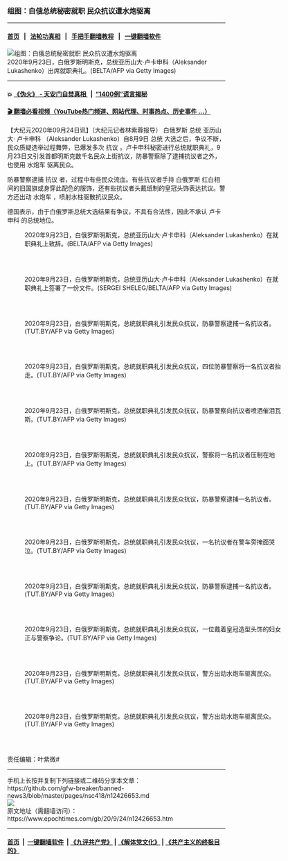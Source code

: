 ### 组图：白俄总统秘密就职 民众抗议遭水炮驱离
------------------------

#### [首页](https://github.com/gfw-breaker/banned-news3/blob/master/README.md) &nbsp;&nbsp;|&nbsp;&nbsp; [法轮功真相](https://github.com/begood0513/basic/blob/master/README.md)  &nbsp;&nbsp;|&nbsp;&nbsp; [手把手翻墙教程](https://github.com/gfw-breaker/guides/wiki)  &nbsp;&nbsp;|&nbsp;&nbsp; [一键翻墙软件](https://github.com/gfw-breaker/nogfw/blob/master/README.md)  



<div><img alt="组图：白俄总统秘密就职 民众抗议遭水炮驱离" class="attachment-djy_600_400 size-djy_600_400 wp-post-image" src="https://i.epochtimes.com/assets/uploads/2020/09/GettyImages-1228665710-600x400.jpg"/>
<div class="caption">
 2020年9月23日，白俄罗斯明斯克，总统亚历山大·卢卡申科（Aleksander Lukashenko）出席就职典礼。(BELTA/AFP via Getty Images)
</div></div><hr/>

#### 💥 [《伪火》 - 天安门自焚真相 ](http://158.247.195.190:10000/videos/blog/weihuo.html)&nbsp; |&nbsp; [“1400例”谎言揭秘  ](http://158.247.195.190:10000/videos/blog/jiexi1400.html)

#### [ 🎬  翻墙必看视频（YouTube热门频道、网站代理、时事热点、历史事件 ...）](https://github.com/gfw-breaker/links/blob/master/banned.md)

<div><p>
 【大纪元2020年09月24日讯】（大纪元记者林紫蓉报导）
 <ok href="https://www.epochtimes.com/gb/tag/%E7%99%BD%E4%BF%84%E7%BD%97%E6%96%AF.html">
  白俄罗斯
 </ok>
 <ok href="https://www.epochtimes.com/gb/tag/%E6%80%BB%E7%BB%9F.html">
  总统
 </ok>
 亚历山大·
 <ok href="https://www.epochtimes.com/gb/tag/%E5%8D%A2%E5%8D%A1%E7%94%B3%E7%A7%91.html">
  卢卡申科
 </ok>
 （Aleksander Lukashenko）自8月9日
 <ok href="https://www.epochtimes.com/gb/tag/%E6%80%BB%E7%BB%9F.html">
  总统
 </ok>
 大选之后，争议不断，民众质疑选举过程舞弊，已爆发多次
 <ok href="https://www.epochtimes.com/gb/tag/%E6%8A%97%E8%AE%AE.html">
  抗议
 </ok>
 。卢卡申科秘密进行总统就职典礼，9月23日又引发首都明斯克数千名民众上街抗议，防暴警察除了逮捕抗议者之外，也使用
 <ok href="https://www.epochtimes.com/gb/tag/%E6%B0%B4%E7%82%AE%E8%BD%A6.html">
  水炮车
 </ok>
 驱离民众。
</p>
<p>
 防暴警察逮捕
 <ok href="https://www.epochtimes.com/gb/tag/%E6%8A%97%E8%AE%AE.html">
  抗议
 </ok>
 者，过程中有些民众流血。有些抗议者手持
 <ok href="https://www.epochtimes.com/gb/tag/%E7%99%BD%E4%BF%84%E7%BD%97%E6%96%AF.html">
  白俄罗斯
 </ok>
 红白相间的旧国旗或身穿此配色的服饰，还有些抗议者头戴纸制的皇冠头饰表达抗议。警方还出动
 <ok href="https://www.epochtimes.com/gb/tag/%E6%B0%B4%E7%82%AE%E8%BD%A6.html">
  水炮车
 </ok>
 ，喷射水柱驱散抗议民众。
</p>
<p>
 德国表示，由于白俄罗斯总统大选结果有争议，不具有合法性，因此不承认
 <ok href="https://www.epochtimes.com/gb/tag/%E5%8D%A2%E5%8D%A1%E7%94%B3%E7%A7%91.html">
  卢卡申科
 </ok>
 的总统地位。
</p>
<figure class="wp-caption aligncenter" id="attachment_12426662" style="width: 600px">
 <ok href="https://i.epochtimes.com/assets/uploads/2020/09/GettyImages-1228665734.jpg">
  <img alt="" class="size-large wp-image-12426662" src="https://i.epochtimes.com/assets/uploads/2020/09/GettyImages-1228665734-600x400.jpg"/>
 </ok>
 <br/><figcaption class="wp-caption-text">
  2020年9月23日，白俄罗斯明斯克，总统亚历山大·卢卡申科（Aleksander Lukashenko）在就职典礼上致辞。(BELTA/AFP via Getty Images)
 </figcaption><br/>
</figure><br/>
<figure class="wp-caption aligncenter" id="attachment_12426663" style="width: 600px">
 <ok href="https://i.epochtimes.com/assets/uploads/2020/09/GettyImages-1228665805.jpg">
  <img alt="" class="size-large wp-image-12426663" src="https://i.epochtimes.com/assets/uploads/2020/09/GettyImages-1228665805-600x400.jpg"/>
 </ok>
 <br/><figcaption class="wp-caption-text">
  2020年9月23日，白俄罗斯明斯克，总统亚历山大·卢卡申科（Aleksander Lukashenko）在就职典礼上签署了一份文件。(SERGEI SHELEG/BELTA/AFP via Getty Images)
 </figcaption><br/>
</figure><br/>
<figure class="wp-caption aligncenter" id="attachment_12426665" style="width: 600px">
 <ok href="https://i.epochtimes.com/assets/uploads/2020/09/GettyImages-1228672016.jpg">
  <img alt="" class="size-large wp-image-12426665" src="https://i.epochtimes.com/assets/uploads/2020/09/GettyImages-1228672016-600x400.jpg"/>
 </ok>
 <br/><figcaption class="wp-caption-text">
  2020年9月23日，白俄罗斯明斯克，总统就职典礼引发民众抗议，防暴警察逮捕一名抗议者。(TUT.BY/AFP via Getty Images)
 </figcaption><br/>
</figure><br/>
<figure class="wp-caption aligncenter" id="attachment_12426667" style="width: 600px">
 <ok href="https://i.epochtimes.com/assets/uploads/2020/09/GettyImages-1228672327.jpg">
  <img alt="" class="size-large wp-image-12426667" src="https://i.epochtimes.com/assets/uploads/2020/09/GettyImages-1228672327-600x400.jpg"/>
 </ok>
 <br/><figcaption class="wp-caption-text">
  2020年9月23日，白俄罗斯明斯克，总统就职典礼引发民众抗议，四位防暴警察将一名抗议者抬走。(TUT.BY/AFP via Getty Images)
 </figcaption><br/>
</figure><br/>
<figure class="wp-caption aligncenter" id="attachment_12426668" style="width: 600px">
 <ok href="https://i.epochtimes.com/assets/uploads/2020/09/GettyImages-1228672642.jpg">
  <img alt="" class="size-large wp-image-12426668" src="https://i.epochtimes.com/assets/uploads/2020/09/GettyImages-1228672642-600x400.jpg"/>
 </ok>
 <br/><figcaption class="wp-caption-text">
  2020年9月23日，白俄罗斯明斯克，总统就职典礼引发民众抗议，防暴警察向抗议者喷洒催泪瓦斯。(TUT.BY/AFP via Getty Images)
 </figcaption><br/>
</figure><br/>
<figure class="wp-caption aligncenter" id="attachment_12426669" style="width: 600px">
 <ok href="https://i.epochtimes.com/assets/uploads/2020/09/GettyImages-1228673047.jpg">
  <img alt="" class="size-large wp-image-12426669" src="https://i.epochtimes.com/assets/uploads/2020/09/GettyImages-1228673047-600x400.jpg"/>
 </ok>
 <br/><figcaption class="wp-caption-text">
  2020年9月23日，白俄罗斯明斯克，总统就职典礼引发民众抗议，警察将一名抗议者压制在地上。(TUT.BY/AFP via Getty Images)
 </figcaption><br/>
</figure><br/>
<figure class="wp-caption aligncenter" id="attachment_12426671" style="width: 600px">
 <ok href="https://i.epochtimes.com/assets/uploads/2020/09/GettyImages-1228673605.jpg">
  <img alt="" class="size-large wp-image-12426671" src="https://i.epochtimes.com/assets/uploads/2020/09/GettyImages-1228673605-600x400.jpg"/>
 </ok>
 <br/><figcaption class="wp-caption-text">
  2020年9月23日，白俄罗斯明斯克，总统就职典礼引发民众抗议，防暴警察逮捕一名抗议者。(TUT.BY/AFP via Getty Images)
 </figcaption><br/>
</figure><br/>
<figure class="wp-caption aligncenter" id="attachment_12426674" style="width: 600px">
 <ok href="https://i.epochtimes.com/assets/uploads/2020/09/GettyImages-1228673664.jpg">
  <img alt="" class="size-large wp-image-12426674" src="https://i.epochtimes.com/assets/uploads/2020/09/GettyImages-1228673664-600x400.jpg"/>
 </ok>
 <br/><figcaption class="wp-caption-text">
  2020年9月23日，白俄罗斯明斯克，总统就职典礼引发民众抗议，一名抗议者在警车旁掩面哭泣。(TUT.BY/AFP via Getty Images)
 </figcaption><br/>
</figure><br/>
<figure class="wp-caption aligncenter" id="attachment_12426677" style="width: 600px">
 <ok href="https://i.epochtimes.com/assets/uploads/2020/09/GettyImages-1228674346.jpg">
  <img alt="" class="size-large wp-image-12426677" src="https://i.epochtimes.com/assets/uploads/2020/09/GettyImages-1228674346-600x400.jpg"/>
 </ok>
 <br/><figcaption class="wp-caption-text">
  2020年9月23日，白俄罗斯明斯克，总统就职典礼引发民众抗议，防暴警察逮捕一名抗议者。(TUT.BY/AFP via Getty Images)
 </figcaption><br/>
</figure><br/>
<figure class="wp-caption aligncenter" id="attachment_12426679" style="width: 600px">
 <ok href="https://i.epochtimes.com/assets/uploads/2020/09/GettyImages-1228674827.jpg">
  <img alt="" class="size-large wp-image-12426679" src="https://i.epochtimes.com/assets/uploads/2020/09/GettyImages-1228674827-600x400.jpg"/>
 </ok>
 <br/><figcaption class="wp-caption-text">
  2020年9月23日，白俄罗斯明斯克，总统就职典礼引发民众抗议，一位戴着皇冠造型头饰的妇女正与警察争论。(TUT.BY/AFP via Getty Images)
 </figcaption><br/>
</figure><br/>
<figure class="wp-caption aligncenter" id="attachment_12426680" style="width: 600px">
 <ok href="https://i.epochtimes.com/assets/uploads/2020/09/GettyImages-1228671761.jpg">
  <img alt="" class="size-large wp-image-12426680" src="https://i.epochtimes.com/assets/uploads/2020/09/GettyImages-1228671761-600x400.jpg"/>
 </ok>
 <br/><figcaption class="wp-caption-text">
  2020年9月23日，白俄罗斯明斯克，总统就职典礼引发民众抗议，警方出动水炮车驱离民众。(TUT.BY/AFP via Getty Images)
 </figcaption><br/>
</figure><br/>
<figure class="wp-caption aligncenter" id="attachment_12426681" style="width: 600px">
 <ok href="https://i.epochtimes.com/assets/uploads/2020/09/GettyImages-1228673244.jpg">
  <img alt="" class="size-large wp-image-12426681" src="https://i.epochtimes.com/assets/uploads/2020/09/GettyImages-1228673244-600x400.jpg"/>
 </ok>
 <br/><figcaption class="wp-caption-text">
  2020年9月23日，白俄罗斯明斯克，总统就职典礼引发民众抗议，警方出动水炮车驱离民众。(TUT.BY/AFP via Getty Images)
 </figcaption><br/>
</figure><br/>
<p>
 责任编辑：叶紫微#
</p>
</div>
<hr/>
手机上长按并复制下列链接或二维码分享本文章：<br/>
https://github.com/gfw-breaker/banned-news3/blob/master/pages/nsc418/n12426653.md <br/>
<a href='https://github.com/gfw-breaker/banned-news3/blob/master/pages/nsc418/n12426653.md'><img src='https://github.com/gfw-breaker/banned-news3/blob/master/pages/nsc418/n12426653.md.png'/></a> <br/>
原文地址（需翻墙访问）：https://www.epochtimes.com/gb/20/9/24/n12426653.htm


------------------------
#### [首页](https://github.com/gfw-breaker/banned-news3/blob/master/README.md) &nbsp;|&nbsp; [一键翻墙软件](https://github.com/gfw-breaker/nogfw/blob/master/README.md) &nbsp;| [《九评共产党》](https://github.com/gfw-breaker/9ping.md/blob/master/README.md#九评之一评共产党是什么) | [《解体党文化》](https://github.com/gfw-breaker/jtdwh.md/blob/master/README.md) | [《共产主义的终极目的》](https://github.com/gfw-breaker/gczydzjmd.md/blob/master/README.md)


<img src='http://gfw-breaker.win/banned-news3/pages/nsc418/n12426653.md' width='0px' height='0px'/>
